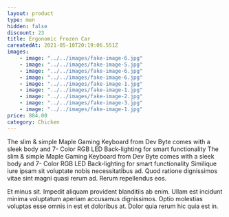 ```yaml
---
layout: product
type: men
hidden: false
discount: 23
title: Ergonomic Frozen Car
careatedAt: 2021-05-10T20:19:06.551Z
images:
    - image: "../../images/fake-image-6.jpg"
    - image: "../../images/fake-image-5.jpg"
    - image: "../../images/fake-image-6.jpg"
    - image: "../../images/fake-image-6.jpg"
    - image: "../../images/fake-image-1.jpg"
    - image: "../../images/fake-image-1.jpg"
    - image: "../../images/fake-image-2.jpg"
    - image: "../../images/fake-image-3.jpg"
    - image: "../../images/fake-image-1.jpg"
price: 884.00
category: Chicken
---
```

The slim & simple Maple Gaming Keyboard from Dev Byte comes with a sleek body and 7- Color RGB LED Back-lighting for smart functionality
The slim & simple Maple Gaming Keyboard from Dev Byte comes with a sleek body and 7- Color RGB LED Back-lighting for smart functionality
Similique iure ipsam sit voluptate nobis necessitatibus ad. Quod ratione dignissimos vitae sint magni quasi rerum ad. Rerum repellendus eos.
 Et minus sit. Impedit aliquam provident blanditiis ab enim. Ullam est incidunt minima voluptatum aperiam accusamus dignissimos. Optio molestias voluptas esse omnis in est et doloribus at. Dolor quia rerum hic quia est in.
